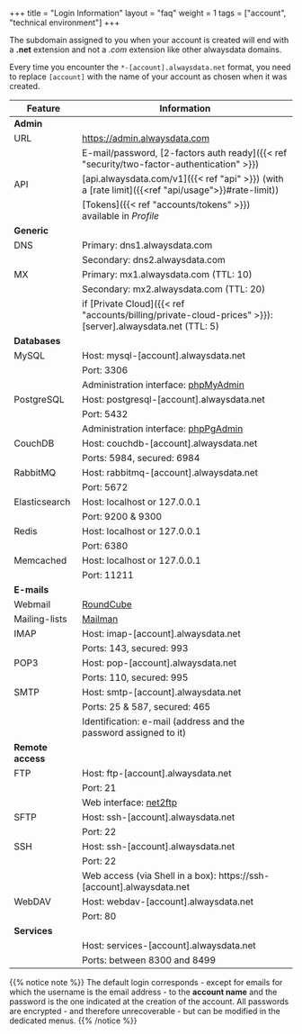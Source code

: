 +++
title = "Login Information"
layout = "faq"
weight = 1
tags = ["account", "technical environment"]
+++

The subdomain assigned to you when your account is created will end with a **.net** extension and not a _.com_ extension like other alwaysdata domains.

Every time you encounter the `*-[account].alwaysdata.net` format, you
need to replace `[account]` with the name of your account as chosen when
it was created.

| Feature                  | Information                                                                                        |
| ------------------------ | -------------------------------------------------------------------------------------------------- |
| **Admin**                |                                                                                                    |
| URL                      | https://admin.alwaysdata.com                                                                       |
|                          | E-mail/password, [2-factors auth ready]({{< ref "security/two-factor-authentication" >}})          |
| API                      | [api.alwaysdata.com/v1]({{< ref "api" >}}) (with a [rate limit]({{<ref "api/usage">}}#rate-limit)) |
|                          | [Tokens]({{< ref "accounts/tokens" >}}) available in *Profile*                                     |
| **Generic**              |                                                                                                    |
| DNS                      | Primary: dns1.alwaysdata.com                                                                       |
|                          | Secondary: dns2.alwaysdata.com                                                                     |
| MX                       | Primary: mx1.alwaysdata.com (TTL: 10)                                                              |
|                          | Secondary: mx2.alwaysdata.com (TTL: 20)                                                            |
|                          | if [Private Cloud]({{< ref "accounts/billing/private-cloud-prices" >}}): [server].alwaysdata.net (TTL: 5)                                          |
| **Databases**            |                                                                                                    |
| MySQL                    | Host: mysql-[account].alwaysdata.net                                                               |
|                          | Port: 3306                                                                                         |
|                          | Administration interface: [phpMyAdmin](https://phpmyadmin.alwaysdata.com)                          |
| PostgreSQL               | Host: postgresql-[account].alwaysdata.net                                                          |
|                          | Port: 5432                                                                                         |
|                          | Administration interface: [phpPgAdmin](https://phppgadmin.alwaysdata.com)                          |
| CouchDB                  | Host: couchdb-[account].alwaysdata.net                                                             |
|                          | Ports: 5984, secured: 6984                                                                         |
| RabbitMQ                 | Host: rabbitmq-[account].alwaysdata.net                                                            |
|                          | Port: 5672                                                                                         |
| Elasticsearch            | Host: localhost or 127.0.0.1                                                                       |
|                          | Port: 9200 & 9300                                                                                  |
| Redis                    | Host: localhost or 127.0.0.1                                                                       |
|                          | Port: 6380                                                                                         |
| Memcached                | Host: localhost or 127.0.0.1                                                                       |
|                          | Port: 11211                                                                                        |
| **E-mails**              |                                                                                                    |
| Webmail                  | [RoundCube](https://webmail.alwaysdata.com)                                                        |
| Mailing-lists            | [Mailman](https://mailman.alwaysdata.com)                                                          |
| IMAP                     | Host: imap-[account].alwaysdata.net                                                                |
|                          | Ports: 143, secured: 993                                                                           |
| POP3                     | Host: pop-[account].alwaysdata.net                                                                 |
|                          | Ports: 110, secured: 995                                                                           |
| SMTP                     | Host: smtp-[account].alwaysdata.net                                                                |
|                          | Ports: 25 & 587, secured: 465                                                                      |
|                          | Identification: e-mail (address and the password assigned to it)                                   |
| **Remote access**        |                                                                                                    |
| FTP                      | Host: ftp-[account].alwaysdata.net                                                                 |
|                          | Port: 21                                                                                           |
|                          | Web interface: [net2ftp](https://net2ftp.alwaysdata.com/)                                          |
| SFTP                     | Host: ssh-[account].alwaysdata.net                                                                 |
|                          | Port: 22                                                                                           |
| SSH                      | Host: ssh-[account].alwaysdata.net                                                                 |
|                          | Port: 22                                                                                           |
|                          | Web access (via Shell in a box): https://ssh-[account].alwaysdata.net                              |
| WebDAV                   | Host: webdav-[account].alwaysdata.net                                                              |
|                          | Port: 80                                                                                           |
| **Services**             |                                                                                                    |
|                          | Host: services-[account].alwaysdata.net                                                            |
|                          | Ports: between 8300 and 8499                                                                       |

{{% notice note %}}
The default login corresponds - except for emails for which the username is the email address - to the **account name** and the password is the one indicated at the creation of the account. All passwords are encrypted - and therefore unrecoverable - but can be modified in the dedicated menus.
{{% /notice %}}
